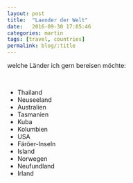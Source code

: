 ```yaml
---
layout: post
title:  "Laender der Welt"
date:   2016-09-30 17:05:46
categories: martin
tags: [travel, countries]
permalink: blog/:title
---
```


welche Länder ich gern bereisen möchte:

<br>

* Thailand
* Neuseeland
* Australien
* Tasmanien
* Kuba
* Kolumbien
* USA
* Färöer-Inseln
* Island
* Norwegen
* Neufundland
* Irland
